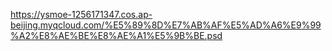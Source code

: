https://ysmoe-1256171347.cos.ap-beijing.myqcloud.com/%E5%89%8D%E7%AB%AF%E5%AD%A6%E9%99%A2%E8%AE%BE%E8%AE%A1%E5%9B%BE.psd
